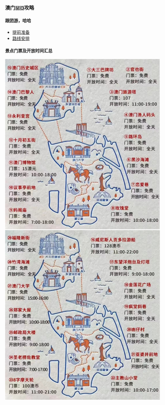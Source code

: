 ### 澳门🇲🇴攻略
#### 跟团游，哈哈

* [提前准备](./subpage/澳门攻略/提前准备.md)
* [路线安排](./subpage/澳门攻略/路线安排.md)


#### 景点门票及开放时间汇总
![](./subpage/澳门攻略/images/澳门景点01.jpeg)
![](./subpage/澳门攻略/images/澳门景点02.jpeg)

